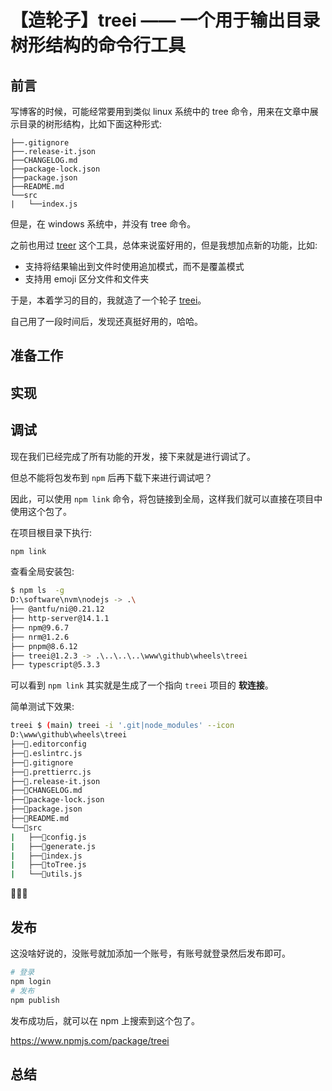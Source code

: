 # 【造轮子】treei —— 一个用于输出目录树形结构的命令行工具

## 前言

写博客的时候，可能经常要用到类似 linux 系统中的 tree 命令，用来在文章中展示目录的树形结构，比如下面这种形式:

```
├──.gitignore
├──.release-it.json
├──CHANGELOG.md
├──package-lock.json
├──package.json
├──README.md
└──src
|   └──index.js
```

但是，在 windows 系统中，并没有 tree 命令。

之前也用过 [treer](https://www.npmjs.com/package/treer) 这个工具，总体来说蛮好用的，但是我想加点新的功能，比如:

- 支持将结果输出到文件时使用追加模式，而不是覆盖模式
- 支持用 emoji 区分文件和文件夹

于是，本着学习的目的，我就造了一个轮子 [treei](https://www.npmjs.com/package/treei)。

自己用了一段时间后，发现还真挺好用的，哈哈。

## 准备工作

## 实现

## 调试

现在我们已经完成了所有功能的开发，接下来就是进行调试了。

但总不能将包发布到 `npm` 后再下载下来进行调试吧？

因此，可以使用 `npm link` 命令，将包链接到全局，这样我们就可以直接在项目中使用这个包了。

在项目根目录下执行:

```bash
npm link
```

查看全局安装包:

```bash
$ npm ls  -g
D:\software\nvm\nodejs -> .\
├── @antfu/ni@0.21.12
├── http-server@14.1.1
├── npm@9.6.7
├── nrm@1.2.6
├── pnpm@8.6.12
├── treei@1.2.3 -> .\..\..\..\www\github\wheels\treei
├── typescript@5.3.3
```

可以看到 `npm link` 其实就是生成了一个指向 `treei` 项目的 **软连接**。

简单测试下效果:

```bash
treei $ (main) treei -i '.git|node_modules' --icon
D:\www\github\wheels\treei
├──📄.editorconfig
├──📄.eslintrc.js
├──📄.gitignore
├──📄.prettierrc.js
├──📄.release-it.json
├──📄CHANGELOG.md
├──📄package-lock.json
├──📄package.json
├──📄README.md
└──📁src
|   ├──📄config.js
|   ├──📄generate.js
|   ├──📄index.js
|   ├──📄toTree.js
|   └──📄utils.js
```

:tada::tada::tada:


## 发布

这没啥好说的，没账号就加添加一个账号，有账号就登录然后发布即可。

```bash
# 登录
npm login
# 发布
npm publish
```

发布成功后，就可以在 npm 上搜索到这个包了。

https://www.npmjs.com/package/treei

## 总结